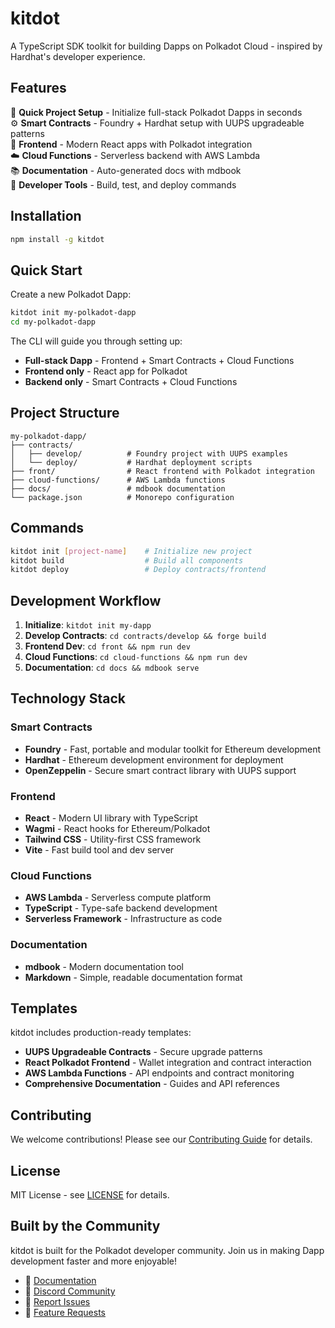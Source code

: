 # kitdot

A TypeScript SDK toolkit for building Dapps on Polkadot Cloud - inspired by Hardhat's developer experience.

## Features

🚀 **Quick Project Setup** - Initialize full-stack Polkadot Dapps in seconds  
⚙️ **Smart Contracts** - Foundry + Hardhat setup with UUPS upgradeable patterns  
🎨 **Frontend** - Modern React apps with Polkadot integration  
☁️ **Cloud Functions** - Serverless backend with AWS Lambda  
📚 **Documentation** - Auto-generated docs with mdbook  
🔧 **Developer Tools** - Build, test, and deploy commands

## Installation

```bash
npm install -g kitdot
```

## Quick Start

Create a new Polkadot Dapp:

```bash
kitdot init my-polkadot-dapp
cd my-polkadot-dapp
```

The CLI will guide you through setting up:

- **Full-stack Dapp** - Frontend + Smart Contracts + Cloud Functions
- **Frontend only** - React app for Polkadot
- **Backend only** - Smart Contracts + Cloud Functions

## Project Structure

```
my-polkadot-dapp/
├── contracts/
│   ├── develop/          # Foundry project with UUPS examples
│   └── deploy/           # Hardhat deployment scripts
├── front/                # React frontend with Polkadot integration
├── cloud-functions/      # AWS Lambda functions
├── docs/                 # mdbook documentation
└── package.json          # Monorepo configuration
```

## Commands

```bash
kitdot init [project-name]    # Initialize new project
kitdot build                  # Build all components
kitdot deploy                 # Deploy contracts/frontend
```

## Development Workflow

1. **Initialize**: `kitdot init my-dapp`
2. **Develop Contracts**: `cd contracts/develop && forge build`
3. **Frontend Dev**: `cd front && npm run dev`
4. **Cloud Functions**: `cd cloud-functions && npm run dev`
5. **Documentation**: `cd docs && mdbook serve`

## Technology Stack

### Smart Contracts

- **Foundry** - Fast, portable and modular toolkit for Ethereum development
- **Hardhat** - Ethereum development environment for deployment
- **OpenZeppelin** - Secure smart contract library with UUPS support

### Frontend

- **React** - Modern UI library with TypeScript
- **Wagmi** - React hooks for Ethereum/Polkadot
- **Tailwind CSS** - Utility-first CSS framework
- **Vite** - Fast build tool and dev server

### Cloud Functions

- **AWS Lambda** - Serverless compute platform
- **TypeScript** - Type-safe backend development
- **Serverless Framework** - Infrastructure as code

### Documentation

- **mdbook** - Modern documentation tool
- **Markdown** - Simple, readable documentation format

## Templates

kitdot includes production-ready templates:

- **UUPS Upgradeable Contracts** - Secure upgrade patterns
- **React Polkadot Frontend** - Wallet integration and contract interaction
- **AWS Lambda Functions** - API endpoints and contract monitoring
- **Comprehensive Documentation** - Guides and API references

## Contributing

We welcome contributions! Please see our [Contributing Guide](CONTRIBUTING.md) for details.

## License

MIT License - see [LICENSE](LICENSE) for details.

## Built by the Community

kitdot is built for the Polkadot developer community. Join us in making Dapp development faster and more enjoyable!

- 📖 [Documentation](https://kitdot.dev/docs)
- 💬 [Discord Community](https://discord.gg/polkadot)
- 🐛 [Report Issues](https://github.com/your-org/kitdot/issues)
- 🚀 [Feature Requests](https://github.com/your-org/kitdot/discussions)
